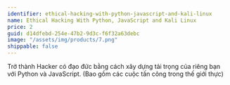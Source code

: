 ```yaml
---
identifier: ethical-hacking-with-python-javascript-and-kali-linux
name: Ethical Hacking With Python, JavaScript and Kali Linux
price: 2
guid: d14dfebd-254e-47b2-9d3c-f6f32a63debc
image: "/assets/img/products/7.png"
shippable: false
---
```


Trở thành Hacker có đạo đức bằng cách xây dựng tải trọng của riêng bạn với Python và JavaScript. (Bao gồm các cuộc tấn công trong thế giới thực)
